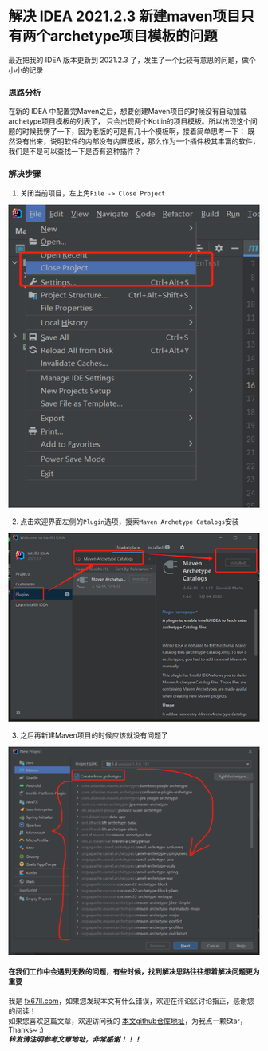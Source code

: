 # 解决 IDEA 2021.2.3 新建maven项目只有两个archetype项目模板的问题  

最近把我的 IDEA 版本更新到 2021.2.3 了，发生了一个比较有意思的问题，做个小小的记录


### 思路分析
在新的 IDEA 中配置完Maven之后，想要创建Maven项目的时候没有自动加载archetype项目模板的列表了，
只会出现两个Kotlin的项目模板。所以出现这个问题的时候我愣了一下，因为老版的可是有几十个模板啊，接着简单思考一下：
既然没有出来，说明软件的内部没有内置模板，那么作为一个插件极其丰富的软件，我们是不是可以查找一下是否有这种插件？


### 解决步骤
1. 关闭当前项目，左上角`File -> Close Project`  

![关闭项目](img/archetype-close.png)  

2. 点击欢迎界面左侧的`Plugin`选项，搜索`Maven Archetype Catalogs`安装  

![安装插件](img/archetype-plugin.png)  

3. 之后再新建Maven项目的时候应该就没有问题了  

![新建项目](img/archetype-new.png)  


#### 在我们工作中会遇到无数的问题，有些时候，找到解决思路往往想着解决问题更为重要  

我是 [fx67ll.com](https://fx67ll.com)，如果您发现本文有什么错误，欢迎在评论区讨论指正，感谢您的阅读！  
如果您喜欢这篇文章，欢迎访问我的 [本文github仓库地址](https://github.com/fx67ll/fx67llJava/blob/main/java-blog/2021/2021-11/idea-archetype.md)，为我点一颗Star，Thanks~ :)  
***转发请注明参考文章地址，非常感谢！！！***